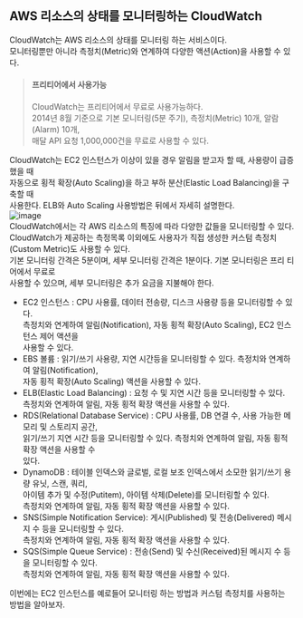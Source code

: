 ## AWS 리소스의 상태를 모니터링하는 CloudWatch
CloudWatch는 AWS 리소스의 상태를 모니터링 하는 서비스이다.  
모니터링뿐만 아니라 측정치(Metric)와 연계하여 다양한 액션(Action)을 사용할 수 있다.

> #### 프리티어에서 사용가능
> CloudWatch는 프리티어에서 무료로 사용가능하다.  
> 2014년 8월 기준으로 기본 모니터링(5분 주기), 측정치(Metric) 10개, 알람(Alarm) 10개,  
> 매달 API 요청 1,000,000건을 무료로 사용할 수 있다.  

CloudWatch는 EC2 인스턴스가 이상이 있을 경우 알림을 받고자 할 때, 사용량이 급증했을 때  
자동으로 횡적 확장(Auto Scaling)을 하고 부하 분산(Elastic Load Balancing)을 구축할 때  
사용한다. ELB와 Auto Scaling 사용방법은 뒤에서 자세히 설명한다.  
![image](https://user-images.githubusercontent.com/33191974/138230299-6397b67b-a09b-4120-b496-4326d70551ab.png)  
CloudWatch에서는 각 AWS 리소스의 특징에 따라 다양한 값들을 모니터링할 수 있다.  
CloudWatch가 제공하는 측정목록 이외에도 사용자가 직접 생성한 커스텀 측정치(Custom Metric)도 사용할 수 있다.  
기본 모니터링 간격은 5분이며, 세부 모니터링 간격은 1분이다. 기본 모니터링은 프리 티어에서 무료로   
사용할 수 있으며, 세부 모니터링은 추가 요금을 지불해야 한다.  

- EC2 인스턴스 : CPU 사용률, 데이터 전송량, 디스크 사용량 등을 모니터링할 수 있다.  
  측정치와 연계하여 알림(Notification), 자동 횡적 확장(Auto Scaling), EC2 인스턴스 제어 액션을  
  사용할 수 있다. 
- EBS 볼륨 : 읽기/쓰기 사용량, 지연 시간등을 모니터링할 수 있다. 측정치와 연계하여 알림(Notification),    
  자동 횡적 확장(Auto Scaling) 액션을 사용할 수 있다.  
- ELB(Elastic Load Balancing) : 요청 수 및 지연 시간 등을 모니터링할 수 있다.    
  측정치와 연계하여 알림, 자동 횡적 확장 액션을 사용할 수 있다.  
- RDS(Relational Database Service) : CPU 사용률, DB 연결 수, 사용 가능한 메모리 및 스토리지 공간,  
  읽기/쓰기 지연 시간 등을 모니터링할 수 있다. 측정치와 연계하여 알림, 자동 횡적 확장 액션을 사용할 수  
  있다.
- DynamoDB : 테이블 인덱스와 글로벌, 로컬 보조 인덱스에서 소모한 읽기/쓰기 용량 유닛, 스캔, 쿼리,  
  아이템 추가 및 수정(Putitem), 아이템 삭제(Delete)를 모니터링할 수 있다.   
  측정치와 연계하여 알림, 자동 횡적 확장 액션을 사용할 수 있다.  
- SNS(Simple Notification Service): 게시(Published) 및 전송(Delivered) 메시지 수 등을 모니터링할 수 있다.  
  측정치와 연계하여 알림, 자동 횡적 확장 액션을 사용할 수 있다.  
- SQS(Simple Queue Service) : 전송(Send) 및 수신(Received)된 메시지 수 등을 모니터링할 수 있다.  
  측정치와 연계하여 알림, 자동 횡적 확장 액션을 사용할 수 있다.  

이번에는 EC2 인스턴스를 예로들어 모니터링 하는 방법과 커스텀 측정치를 사용하는 방법을 알아보자.
   
  
